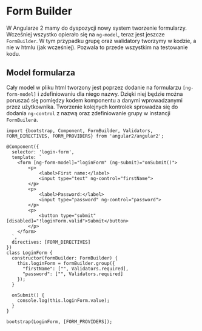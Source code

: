 # Form Builder

W Angularze 2 mamy do dyspozycji nowy system tworzenie formularzy. Wcześniej wszystko opierało się na `ng-model`, teraz jest jeszcze `FormBuilder`. W tym przypadku grupę oraz walidatory tworzymy w kodzie, a nie w htmlu (jak wcześniej). Pozwala to przede wszystkim na testowanie kodu.

## Model formularza

Cały model w pliku html tworzony jest poprzez dodanie na formularzu `[ng-form-model]` i zdefiniowaniu dla niego nazwy. Dzięki niej będzie można poruszać się pomiędzy kodem komponentu a danymi wprowadzanymi przez użytkownika. Tworzenie kolejnych kontrolek sprowadza się do dodania `ng-control` z nazwą oraz zdefiniowanie grupy w instancji `FormBuiler`a. 

```
import {bootstrap, Component, FormBuilder, Validators, FORM_DIRECTIVES, FORM_PROVIDERS} from 'angular2/angular2';

@Component({
  selector: 'login-form',
  template: `
    <form [ng-form-model]="loginForm" (ng-submit)="onSubmit()">
        <p>
            <label>First name:</label>
            <input type="text" ng-control="firstName">
        </p>
        <p>
            <label>Password:</label>
            <input type="password" ng-control="password">
        </p>
        <p>
            <button type="submit" [disabled]="!loginForm.valid">Submit</button>
        </p>
    </form>
  `,
  directives: [FORM_DIRECTIVES]
})
class LoginForm {
  constructor(formBuilder: FormBuilder) {
    this.loginForm = formBuilder.group({
      "firstName": ["", Validators.required],
      "password": ["", Validators.required]
    });
  }
  
  onSubmit() {
    console.log(this.loginForm.value);
  }
}

bootstrap(LoginForm, [FORM_PROVIDERS]);
```